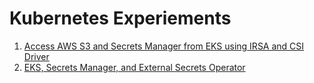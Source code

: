 # Kubernetes Experiements

1. [Access AWS S3 and Secrets Manager from EKS using IRSA and CSI Driver](1-csi-secrets/)
2. [EKS, Secrets Manager, and External Secrets Operator](2-external-secrets-operator/)